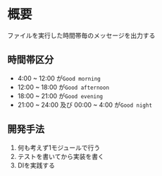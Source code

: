 # 概要

ファイルを実行した時間帯毎のメッセージを出力する

## 時間帯区分
- 4:00 ~ 12:00 が`Good morning`
- 12:00 ~ 18:00 が`Good afternoon`
- 18:00 ~ 21:00 が`Good evening`
- 21:00 ~ 24:00 及び 00:00 ~ 4:00 が`Good night`

## 開発手法
1. 何も考えず1モジュールで行う
2. テストを書いてから実装を書く
3. DIを実践する